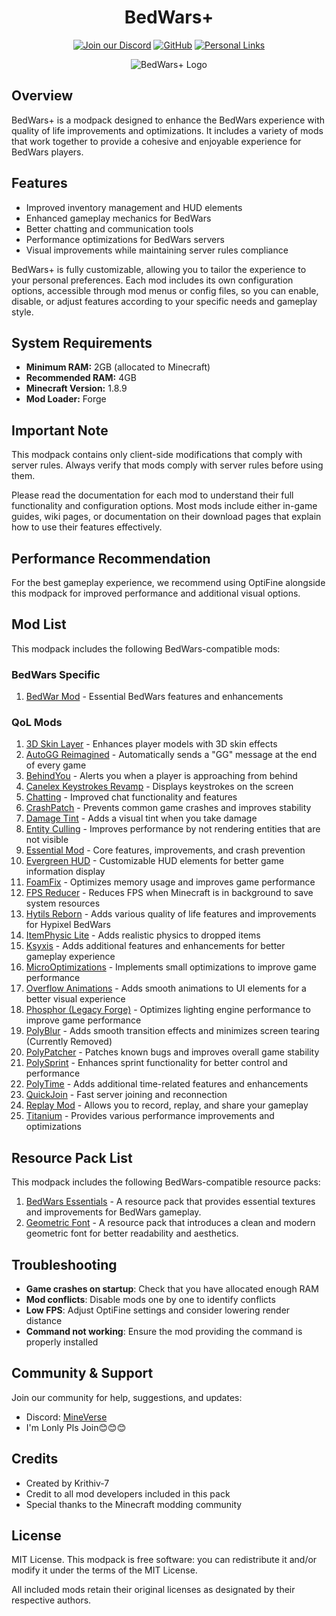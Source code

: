 <div align="center">

# BedWars+
[![Join our Discord](https://img.shields.io/badge/Join%20our-Discord-7289DA?style=for-the-badge&logo=discord&logoColor=white)](https://discord.gg/uuSYkzahBj)
[![GitHub](https://img.shields.io/badge/GitHub-Repository-181717?style=for-the-badge&logo=github&logoColor=white)](https://github.com/Krithiv-7/BedWarsPlus)
[![Personal Links](https://img.shields.io/badge/Personal-Links-39E09B?style=for-the-badge&logo=linktree&logoColor=white)](https://links.krithiv.work)

![BedWars+ Logo](https://cdn.modrinth.com/data/cached_images/81cdd1624a8db2fc829c357522d52e524a2f44f7_0.webp)
</div>

## Overview
BedWars+ is a modpack designed to enhance the BedWars experience with quality of life improvements and optimizations. It includes a variety of mods that work together to provide a cohesive and enjoyable experience for BedWars players.

## Features
- Improved inventory management and HUD elements
- Enhanced gameplay mechanics for BedWars
- Better chatting and communication tools
- Performance optimizations for BedWars servers
- Visual improvements while maintaining server rules compliance

BedWars+ is fully customizable, allowing you to tailor the experience to your personal preferences. Each mod includes its own configuration options, accessible through mod menus or config files, so you can enable, disable, or adjust features according to your specific needs and gameplay style.

## System Requirements
- **Minimum RAM:** 2GB (allocated to Minecraft)
- **Recommended RAM:** 4GB
- **Minecraft Version:** 1.8.9
- **Mod Loader:** Forge

## Important Note
This modpack contains only client-side modifications that comply with server rules. Always verify that mods comply with server rules before using them.

Please read the documentation for each mod to understand their full functionality and configuration options. Most mods include either in-game guides, wiki pages, or documentation on their download pages that explain how to use their features effectively.

## Performance Recommendation
For the best gameplay experience, we recommend using OptiFine alongside this modpack for improved performance and additional visual options.

## Mod List
This modpack includes the following BedWars-compatible mods:


### BedWars Specific
1. [BedWar Mod](https://modrinth.com/mod/bedwar-mod) - Essential BedWars features and enhancements

### QoL Mods
1. [3D Skin Layer](https://modrinth.com/mod/3dskinlayers) - Enhances player models with 3D skin effects
2. [AutoGG Reimagined](https://modrinth.com/mod/autogg-reimagined) - Automatically sends a "GG" message at the end of every game
3. [BehindYou](https://modrinth.com/mod/behindyou) - Alerts you when a player is approaching from behind
4. [Canelex Keystrokes Revamp](https://modrinth.com/mod/keystrokes) - Displays keystrokes on the screen
5. [Chatting](https://modrinth.com/mod/chatting) - Improved chat functionality and features
6. [CrashPatch](https://modrinth.com/mod/crashpatch) - Prevents common game crashes and improves stability
7. [Damage Tint](https://modrinth.com/mod/damagetint) - Adds a visual tint when you take damage
8. [Entity Culling](https://modrinth.com/mod/entityculling) - Improves performance by not rendering entities that are not visible
9. [Essential Mod](https://essential.gg/) - Core features, improvements, and crash prevention
10. [Evergreen HUD](https://modrinth.com/mod/evergreenhud) - Customizable HUD elements for better game information display
11. [FoamFix](https://modrinth.com/mod/foamfix) - Optimizes memory usage and improves game performance
12. [FPS Reducer](https://modrinth.com/mod/fps-reducer) - Reduces FPS when Minecraft is in background to save system resources
13. [Hytils Reborn](https://modrinth.com/mod/hytils) - Adds various quality of life features and improvements for Hypixel BedWars
14. [ItemPhysic Lite](https://modrinth.com/mod/itemphysic-lite) - Adds realistic physics to dropped items
15. [Ksyxis](https://modrinth.com/mod/ksyxis) - Adds additional features and enhancements for better gameplay experience
16. [MicroOptimizations](https://modrinth.com/mod/microoptimizations) - Implements small optimizations to improve game performance
17. [Overflow Animations](https://modrinth.com/mod/animations) - Adds smooth animations to UI elements for a better visual experience
18. [Phosphor (Legacy Forge)](https://modrinth.com/mod/phosphorlegacyforge) - Optimizes lighting engine performance to improve game performance
19. [PolyBlur](https://modrinth.com/mod/polyblur) - Adds smooth transition effects and minimizes screen tearing (Currently Removed)
20. [PolyPatcher](https://modrinth.com/mod/polypatcher) - Patches known bugs and improves overall game stability
21. [PolySprint](https://modrinth.com/mod/polysprint) - Enhances sprint functionality for better control and performance
22. [PolyTime](https://modrinth.com/mod/polytime) - Adds additional time-related features and enhancements
23. [QuickJoin](https://modrinth.com/mod/quickjoin) - Fast server joining and reconnection
24. [Replay Mod](https://modrinth.com/mod/replaymod) - Allows you to record, replay, and share your gameplay
25. [Titanium](https://modrinth.com/mod/titaniumod) - Provides various performance improvements and optimizations

## Resource Pack List
This modpack includes the following BedWars-compatible resource packs:

1. [BedWars Essentials](https://modrinth.com/resourcepack/bedwars-essentials) - A resource pack that provides essential textures and improvements for BedWars gameplay.
2. [Geometric Font](https://modrinth.com/resourcepack/geometric-font) - A resource pack that introduces a clean and modern geometric font for better readability and aesthetics.

## Troubleshooting
- **Game crashes on startup**: Check that you have allocated enough RAM
- **Mod conflicts**: Disable mods one by one to identify conflicts
- **Low FPS**: Adjust OptiFine settings and consider lowering render distance
- **Command not working**: Ensure the mod providing the command is properly installed

## Community & Support
Join our community for help, suggestions, and updates:
- Discord: [MineVerse](https://discord.gg/uuSYkzahBj)
- I'm Lonly Pls Join😊😊😊

## Credits
- Created by Krithiv-7
- Credit to all mod developers included in this pack
- Special thanks to the Minecraft modding community

## License
MIT License. This modpack is free software: you can redistribute it and/or modify it under the terms of the MIT License.

All included mods retain their original licenses as designated by their respective authors.
